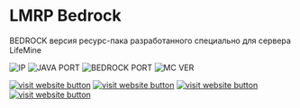 # LMRP Bedrock
BEDROCK версия ресурс-пака разработанного специально для сервера LifeMine
 
![IP](https://img.shields.io/badge/IP-play.lmmc.ru-brightgreen?style=for-the-badge "play.lmmc.ru")
![JAVA PORT](https://img.shields.io/badge/Port%20JAVA-25565-brightgreen?style=for-the-badge "25565")
![BEDROCK PORT](https://img.shields.io/badge/Port%20MCBE-19135-brightgreen?style=for-the-badge "19135")
![MC VER](https://img.shields.io/badge/%D0%92%D0%B5%D1%80%D1%81%D0%B8%D1%8F%20MC-1.18.X--1.19-brightgreen?style=for-the-badge "MCBE - 1.18-1.18.30 JAVA - 1.18+")

[![visit website button](https://img.shields.io/twitter/url?color=blue&label=%D0%92%D0%BA%D0%BE%D0%BD%D1%82%D0%B0%D0%BA%D1%82%D0%B5&logo=VK&logoColor=blue&style=for-the-badge&url=https%3A%2F%2Fvk.com%2Flifemineserver&link=vk.com/lifemineserver)](https://vk.com/lifemineserver)
[![visit website button](https://img.shields.io/twitter/url?color=blue&label=Telegram&logo=Telegram&logoColor=blue&style=for-the-badge&url=https%3A%2F%2Fwww.t.me%2Flifemineserver&link=t.me/lifemineserver)](https://t.me/lifemineserver)
[![visit website button](https://img.shields.io/discord/431879310757068800?style=for-the-badge)](https://discord.com/invite/5wuzMRSXkN)
[![visit website button](https://img.shields.io/badge/Веб--Сайт-lmmc.ru-brightgreen?style=for-the-badge&logo=github)](https://lmmc.ru)

